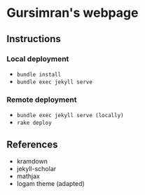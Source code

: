 # Gursimran's webpage

## Instructions

### Local deployment
- `bundle install`
- `bundle exec jekyll serve`
  
### Remote deployment
- `bundle exec jekyll serve (locally)`
- `rake deploy`

## References
- kramdown
- jekyll-scholar
- mathjax
- logam theme (adapted)
